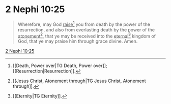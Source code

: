 # 2 Nephi 10:25

> Wherefore, may God <u>raise</u>[^a] you from death by the power of the resurrection, and also from everlasting death by the power of the <u>atonement</u>[^b], that ye may be received into the <u>eternal</u>[^c] kingdom of God, that ye may praise him through grace divine. Amen.

[2 Nephi 10:25](https://www.churchofjesuschrist.org/study/scriptures/bofm/2-ne/10?lang=eng&id=p25#p25)


[^a]: [[Death, Power over|TG Death, Power over]]; [[Resurrection|Resurrection]].  
[^b]: [[Jesus Christ, Atonement through|TG Jesus Christ, Atonement through]].  
[^c]: [[Eternity|TG Eternity]].  
